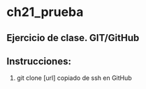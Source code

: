 # ch21_prueba
Ejercicio de clase. GIT/GitHub
---

## Instrucciones:
1. git clone [url] copiado de ssh en GitHub
